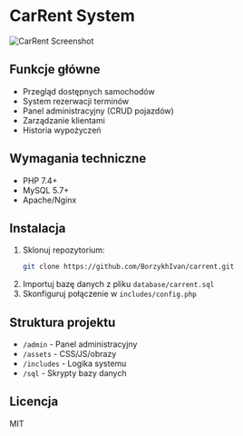 # CarRent System

![CarRent Screenshot](screenshot.jpg)

## Funkcje główne
- Przegląd dostępnych samochodów
- System rezerwacji terminów
- Panel administracyjny (CRUD pojazdów)
- Zarządzanie klientami
- Historia wypożyczeń

## Wymagania techniczne
- PHP 7.4+
- MySQL 5.7+
- Apache/Nginx

## Instalacja
1. Sklonuj repozytorium:
   ```bash
   git clone https://github.com/BorzykhIvan/carrent.git
   ```
2. Importuj bazę danych z pliku `database/carrent.sql`
3. Skonfiguruj połączenie w `includes/config.php`

## Struktura projektu
- `/admin` - Panel administracyjny
- `/assets` - CSS/JS/obrazy
- `/includes` - Logika systemu
- `/sql` - Skrypty bazy danych

## Licencja
MIT
